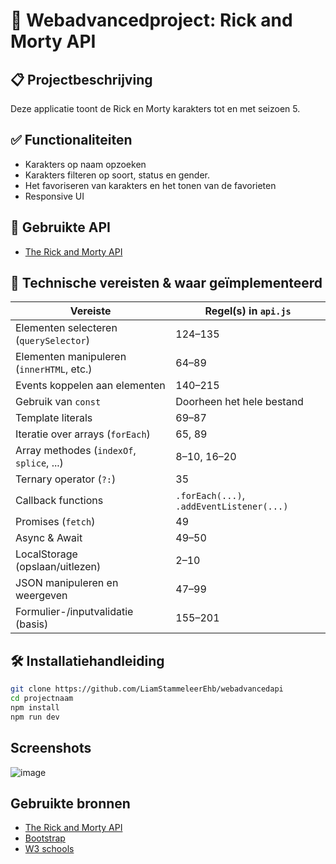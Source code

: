 # 🚀 Webadvancedproject: Rick and Morty API

## 📋 Projectbeschrijving
Deze applicatie toont de Rick en Morty karakters tot en met seizoen 5.

## ✅ Functionaliteiten
- Karakters op naam opzoeken
- Karakters filteren op soort, status en gender.
- Het favoriseren van karakters en het tonen van de favorieten
- Responsive UI

## 🔌 Gebruikte API
- [The Rick and Morty API](https://rickandmortyapi.com/)

## 🧠 Technische vereisten & waar geïmplementeerd
| Vereiste                                    | Regel(s) in `api.js`                |
|--------------------------------------------|-------------------------------------|
| Elementen selecteren (`querySelector`)     | 124–135                             |
| Elementen manipuleren (`innerHTML`, etc.)  | 64–89                               |
| Events koppelen aan elementen              | 140–215                             |
| Gebruik van `const`                        | Doorheen het hele bestand           |
| Template literals                          | 69–87                               |
| Iteratie over arrays (`forEach`)           | 65, 89                              |
| Array methodes (`indexOf`, `splice`, ...)  | 8–10, 16–20                          |
| Ternary operator (`?:`)                    | 35                                  |
| Callback functions                         | `.forEach(...)`, `.addEventListener(...)` |
| Promises (`fetch`)                         | 49                                  |
| Async & Await                              | 49–50                               |
| LocalStorage (opslaan/uitlezen)            | 2–10                                |
| JSON manipuleren en weergeven              | 47–99                               |
| Formulier-/inputvalidatie (basis)          | 155–201                             |

## 🛠️ Installatiehandleiding

```bash
git clone https://github.com/LiamStammeleerEhb/webadvancedapi
cd projectnaam
npm install
npm run dev
```

## Screenshots
![image](https://github.com/user-attachments/assets/f4c10002-a5d4-41c7-9b12-5356d062f080)

## Gebruikte bronnen
- [The Rick and Morty API](https://rickandmortyapi.com/)
- [Bootstrap](https://getbootstrap.com/)
- [W3 schools](https://www.w3schools.com/js/default.asp)

